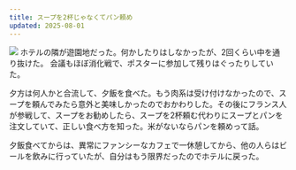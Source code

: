 ```yaml
---
title: スープを2杯じゃなくてパン頼め
updated: 2025-08-01
---
```

![](https://i.imgur.com/PTJUGab.jpeg)
ホテルの隣が遊園地だった。何かしたりはしなかったが、2回くらい中を通り抜けた。
会議もほぼ消化戦で、ポスターに参加して残りはぐったりしていた。

夕方は何人かと合流して、夕飯を食べた。もう肉系は受け付けなかったので、スープを頼んでみたら意外と美味しかったのでおかわりした。その後にフランス人が参戦して、スープをお勧めしたら、スープを2杯頼む代わりにスープとパンを注文していて、正しい食べ方を知った。米がないならパンを頼めって話。

夕飯食べてからは、異常にファンシーなカフェで一休憩してから、他の人らはビールを飲みに行っていたが、自分はもう限界だったのでホテルに戻った。
